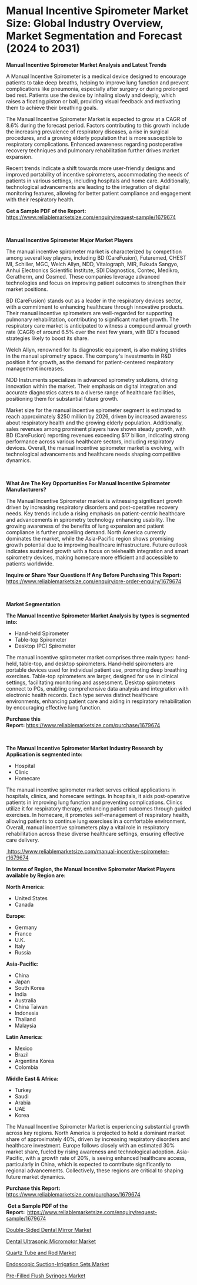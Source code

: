 <p><h1>Manual Incentive Spirometer Market Size: Global Industry Overview, Market Segmentation and Forecast (2024 to 2031)</h1></p><p><strong>Manual Incentive Spirometer Market Analysis and Latest Trends</strong></p>
<p><p>A Manual Incentive Spirometer is a medical device designed to encourage patients to take deep breaths, helping to improve lung function and prevent complications like pneumonia, especially after surgery or during prolonged bed rest. Patients use the device by inhaling slowly and deeply, which raises a floating piston or ball, providing visual feedback and motivating them to achieve their breathing goals.</p><p>The Manual Incentive Spirometer Market is expected to grow at a CAGR of 8.6% during the forecast period. Factors contributing to this growth include the increasing prevalence of respiratory diseases, a rise in surgical procedures, and a growing elderly population that is more susceptible to respiratory complications. Enhanced awareness regarding postoperative recovery techniques and pulmonary rehabilitation further drives market expansion. </p><p>Recent trends indicate a shift towards more user-friendly designs and improved portability of incentive spirometers, accommodating the needs of patients in various settings, including hospitals and home care. Additionally, technological advancements are leading to the integration of digital monitoring features, allowing for better patient compliance and engagement with their respiratory health.</p></p>
<p><strong>Get a Sample PDF of the Report:&nbsp;</strong> <a href="https://www.reliablemarketsize.com/enquiry/request-sample/1679674?utm_campaign=1133&utm_medium=2&utm_source=Github&utm_content=ia&utm_term=14102024&utm_id=manual-incentive-spirometer">https://www.reliablemarketsize.com/enquiry/request-sample/1679674</a></p>
<p>&nbsp;</p>
<p><strong>Manual Incentive Spirometer Major Market Players</strong></p>
<p><p>The manual incentive spirometer market is characterized by competition among several key players, including BD (CareFusion), Futuremed, CHEST MI, Schiller, MGC, Welch Allyn, NDD, Vitalograph, MIR, Fukuda Sangyo, Anhui Electronics Scientific Institute, SDI Diagnostics, Contec, Medikro, Geratherm, and Cosmed. These companies leverage advanced technologies and focus on improving patient outcomes to strengthen their market positions.</p><p>BD (CareFusion) stands out as a leader in the respiratory devices sector, with a commitment to enhancing healthcare through innovative products. Their manual incentive spirometers are well-regarded for supporting pulmonary rehabilitation, contributing to significant market growth. The respiratory care market is anticipated to witness a compound annual growth rate (CAGR) of around 6.5% over the next few years, with BD's focused strategies likely to boost its share.</p><p>Welch Allyn, renowned for its diagnostic equipment, is also making strides in the manual spirometry space. The company's investments in R&D position it for growth, as the demand for patient-centered respiratory management increases.</p><p>NDD Instruments specializes in advanced spirometry solutions, driving innovation within the market. Their emphasis on digital integration and accurate diagnostics caters to a diverse range of healthcare facilities, positioning them for substantial future growth.</p><p>Market size for the manual incentive spirometer segment is estimated to reach approximately $250 million by 2026, driven by increased awareness about respiratory health and the growing elderly population. Additionally, sales revenues among prominent players have shown steady growth, with BD (CareFusion) reporting revenues exceeding $17 billion, indicating strong performance across various healthcare sectors, including respiratory devices. Overall, the manual incentive spirometer market is evolving, with technological advancements and healthcare needs shaping competitive dynamics.</p></p>
<p>&nbsp;</p>
<p><strong>What Are The Key Opportunities For Manual Incentive Spirometer Manufacturers?</strong></p>
<p><p>The Manual Incentive Spirometer market is witnessing significant growth driven by increasing respiratory disorders and post-operative recovery needs. Key trends include a rising emphasis on patient-centric healthcare and advancements in spirometry technology enhancing usability. The growing awareness of the benefits of lung expansion and patient compliance is further propelling demand. North America currently dominates the market, while the Asia-Pacific region shows promising growth potential due to improving healthcare infrastructure. Future outlook indicates sustained growth with a focus on telehealth integration and smart spirometry devices, making homecare more efficient and accessible to patients worldwide.</p></p>
<p><strong>Inquire or Share Your Questions If Any Before Purchasing This Report:</strong> <a href="https://www.reliablemarketsize.com/enquiry/pre-order-enquiry/1679674?utm_campaign=1133&utm_medium=2&utm_source=Github&utm_content=ia&utm_term=14102024&utm_id=manual-incentive-spirometer">https://www.reliablemarketsize.com/enquiry/pre-order-enquiry/1679674</a></p>
<p>&nbsp;</p>
<p><strong>Market Segmentation</strong></p>
<p><strong>The Manual Incentive Spirometer Market Analysis by types is segmented into:</strong></p>
<p><ul><li>Hand-held Spirometer</li><li>Table-top Spirometer</li><li>Desktop (PC) Spirometer</li></ul></p>
<p><p>The manual incentive spirometer market comprises three main types: hand-held, table-top, and desktop spirometers. Hand-held spirometers are portable devices used for individual patient use, promoting deep breathing exercises. Table-top spirometers are larger, designed for use in clinical settings, facilitating monitoring and assessment. Desktop spirometers connect to PCs, enabling comprehensive data analysis and integration with electronic health records. Each type serves distinct healthcare environments, enhancing patient care and aiding in respiratory rehabilitation by encouraging effective lung function.</p></p>
<p><strong>Purchase this Report:&nbsp;</strong><a href="https://www.reliablemarketsize.com/purchase/1679674?utm_campaign=1133&utm_medium=2&utm_source=Github&utm_content=ia&utm_term=14102024&utm_id=manual-incentive-spirometer">https://www.reliablemarketsize.com/purchase/1679674</a></p>
<p>&nbsp;</p>
<p><strong>The Manual Incentive Spirometer Market Industry Research by Application is segmented into:</strong></p>
<p><ul><li>Hospital</li><li>Clinic</li><li>Homecare</li></ul></p>
<p><p>The manual incentive spirometer market serves critical applications in hospitals, clinics, and homecare settings. In hospitals, it aids post-operative patients in improving lung function and preventing complications. Clinics utilize it for respiratory therapy, enhancing patient outcomes through guided exercises. In homecare, it promotes self-management of respiratory health, allowing patients to continue lung exercises in a comfortable environment. Overall, manual incentive spirometers play a vital role in respiratory rehabilitation across these diverse healthcare settings, ensuring effective care delivery.</p></p>
<p><a href="https://www.reliablemarketsize.com/manual-incentive-spirometer-r1679674?utm_campaign=1133&utm_medium=2&utm_source=Github&utm_content=ia&utm_term=14102024&utm_id=manual-incentive-spirometer">&nbsp;https://www.reliablemarketsize.com/manual-incentive-spirometer-r1679674</a></p>
<p><strong>In terms of Region, the Manual Incentive Spirometer Market Players available by Region are:</strong></p>
<p>
    <p> <strong> North America: </strong>
        <ul>
            <li>United States</li>
            <li>Canada</li>
        </ul>
        </p> 
    <p> <strong> Europe: </strong>
        <ul>
            <li>Germany</li>
            <li>France</li>
            <li>U.K.</li>
            <li>Italy</li>
            <li>Russia</li>
        </ul>
        </p> 
    <p> <strong> Asia-Pacific: </strong>
        <ul>
            <li>China</li>
            <li>Japan</li>
            <li>South Korea</li>
            <li>India</li>
            <li>Australia</li>
            <li>China Taiwan</li>
            <li>Indonesia</li>
            <li>Thailand</li>
            <li>Malaysia</li>
        </ul>
        </p> 
    <p> <strong> Latin America: </strong>
        <ul>
            <li>Mexico</li>
            <li>Brazil</li>
            <li>Argentina Korea</li>
            <li>Colombia</li>
        </ul>
        </p> 
    <p> <strong> Middle East & Africa: </strong>
        <ul>
            <li>Turkey</li>
            <li>Saudi</li>
            <li>Arabia</li>
            <li>UAE</li>
            <li>Korea</li>
        </ul>
    </p>
    </p>
<p><p>The Manual Incentive Spirometer Market is experiencing substantial growth across key regions. North America is projected to hold a dominant market share of approximately 40%, driven by increasing respiratory disorders and healthcare investment. Europe follows closely with an estimated 30% market share, fueled by rising awareness and technological adoption. Asia-Pacific, with a growth rate of 20%, is seeing enhanced healthcare access, particularly in China, which is expected to contribute significantly to regional advancements. Collectively, these regions are critical to shaping future market dynamics.</p></p>
<p><strong>Purchase this Report: </strong><a href="https://www.reliablemarketsize.com/purchase/1679674?utm_campaign=1133&utm_medium=2&utm_source=Github&utm_content=ia&utm_term=14102024&utm_id=manual-incentive-spirometer">https://www.reliablemarketsize.com/purchase/1679674</a></p>
<p>&nbsp;<strong>Get a Sample PDF of the Report:&nbsp;&nbsp;</strong><a href="https://www.reliablemarketsize.com/enquiry/request-sample/1679674?utm_campaign=1133&utm_medium=2&utm_source=Github&utm_content=ia&utm_term=14102024&utm_id=manual-incentive-spirometer">https://www.reliablemarketsize.com/enquiry/request-sample/1679674</a></p>
<p><strong></strong></p>
<p><p><a href="https://www.linkedin.com/pulse/double-sided-dental-mirror-value-chain-analysis-from-v3rdc?trk=public_post_embed_feed-article-content&utm_campaign=1133&utm_medium=2&utm_source=Github&utm_content=ia&utm_term=14102024&utm_id=manual-incentive-spirometer">Double-Sided Dental Mirror Market</a></p><p><a href="https://www.linkedin.com/pulse/emerging-trends-dental-ultrasonic-micromotor-market-detailed-hygzc?trk=public_post_embed_feed-article-content&utm_campaign=1133&utm_medium=2&utm_source=Github&utm_content=ia&utm_term=14102024&utm_id=manual-incentive-spirometer">Dental Ultrasonic Micromotor Market</a></p><p><a href="https://www.linkedin.com/pulse/exploring-quartz-tube-rod-market-dynamics-global-trends-fth7c?trk=public_post_embed_feed-article-content&utm_campaign=1133&utm_medium=2&utm_source=Github&utm_content=ia&utm_term=14102024&utm_id=manual-incentive-spirometer">Quartz Tube and Rod Market</a></p><p><a href="https://github.com/janelbaub6/Market-Research-Report-List-1/blob/main/endoscopic-suction-irrigation-sets-market.md?utm_campaign=1133&utm_medium=2&utm_source=Github&utm_content=ia&utm_term=14102024&utm_id=manual-incentive-spirometer">Endoscopic Suction-Irrigation Sets Market</a></p><p><a href="https://github.com/maegansw4/Market-Research-Report-List-1/blob/main/pre-filled-flush-syringes-market.md?utm_campaign=1133&utm_medium=2&utm_source=Github&utm_content=ia&utm_term=14102024&utm_id=manual-incentive-spirometer">Pre-Filled Flush Syringes Market</a></p></p>